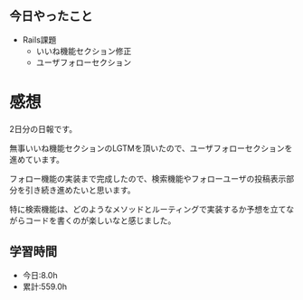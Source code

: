 ## 今日やったこと
- Rails課題
  - いいね機能セクション修正
  - ユーザフォローセクション


# 感想
2日分の日報です。

無事いいね機能セクションのLGTMを頂いたので、ユーザフォローセクションを進めています。

フォロー機能の実装まで完成したので、検索機能やフォローユーザの投稿表示部分を引き続き進めたいと思います。

特に検索機能は、どのようなメソッドとルーティングで実装するか予想を立てながらコードを書くのが楽しいなと感じました。

## 学習時間
- 今日:8.0h
- 累計:559.0h
